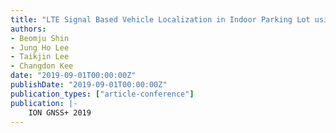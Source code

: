 ```yaml
---
title: "LTE Signal Based Vehicle Localization in Indoor Parking Lot using Mobile Phone"
authors:
- Beomju Shin
- Jung Ho Lee
- Taikjin Lee
- Changdon Kee
date: "2019-09-01T00:00:00Z"
publishDate: "2019-09-01T00:00:00Z"
publication_types: ["article-conference"]
publication: |-
    ION GNSS+ 2019
---
```


